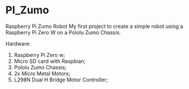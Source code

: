# PI_Zumo
Raspberry Pi Zumo Robot
My first project to create a simple robot using a Raspberry Pi Zero W on a Pololu Zumo Chassis.

Hardware:
1. Raspberry Pi Zero w;
2. Micro SD card with Raspbian;
3. Pololu Zumo Chassis;
4. 2x Micro Metal Motors;
5. L298N Dual H Bridge Motor Controller;
